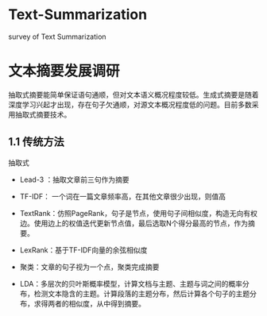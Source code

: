 # Text-Summarization
survey of Text Summarization

# 文本摘要发展调研
抽取式摘要能简单保证语句通顺，但对文本语义概况程度较低。生成式摘要是随着深度学习兴起才出现，存在句子欠通顺，对源文本概况程度低的问题。目前多数采用抽取式摘要技术。

## 1.1 传统方法
抽取式
+ Lead-3 ：抽取文章前三句作为摘要

+ TF-IDF： 一个词在一篇文章频率高，在其他文章很少出现，则值高

+ TextRank：仿照PageRank，句子是节点，使用句子间相似度，构造无向有权边。使用边上的权值迭代更新节点值，最后选取N个得分最高的节点，作为摘要。

+ LexRank：基于TF-IDF向量的余弦相似度

+ 聚类：文章的句子视为一个点，聚类完成摘要

+ LDA：多层次的贝叶斯概率模型，计算文档与主题、主题与词之间的概率分布，检测文本隐含的主题。计算段落的主题分布，然后计算各个句子的主题分布，求得两者的相似度，从中得到摘要。

